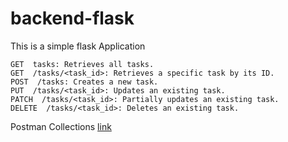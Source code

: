 # backend-flask
This is a simple flask Application


    GET  tasks: Retrieves all tasks.
    GET  /tasks/<task_id>: Retrieves a specific task by its ID.
    POST  /tasks: Creates a new task.
    PUT  /tasks/<task_id>: Updates an existing task.
    PATCH  /tasks/<task_id>: Partially updates an existing task.
    DELETE  /tasks/<task_id>: Deletes an existing task.




Postman Collections [link](./backend-flask.postman_collection.json)
